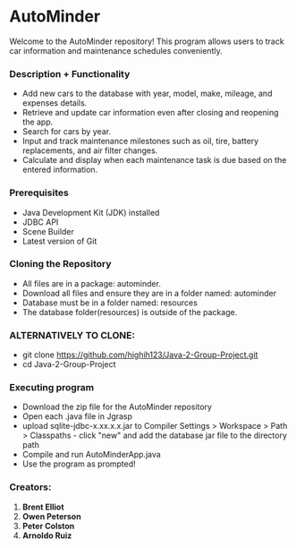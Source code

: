 # **AutoMinder**
Welcome to the AutoMinder repository! This program allows users to track car information and maintenance schedules conveniently.

### Description + Functionality
- Add new cars to the database with year, model, make, mileage, and expenses details.
- Retrieve and update car information even after closing and reopening the app.
- Search for cars by year.
- Input and track maintenance milestones such as oil, tire, battery replacements, and air filter changes.
- Calculate and display when each maintenance task is due based on the entered information.
### Prerequisites
- Java Development Kit (JDK) installed
- JDBC API
- Scene Builder
- Latest version of Git
### Cloning the Repository
- All files are in a package: autominder.
- Download all files and ensure they are in a folder named: autominder
- Database must be in a folder named: resources
- The database folder(resources) is outside of the package.
### ALTERNATIVELY TO CLONE:
- git clone https://github.com/highih123/Java-2-Group-Project.git
- cd Java-2-Group-Project
### Executing program
- Download the zip file for the AutoMinder repository
- Open each .java file in Jgrasp
- upload sqlite-jdbc-x.xx.x.x.jar to Compiler Settings > Workspace > Path > Classpaths - click "new" and add the database jar file to the directory path
- Compile and run AutoMinderApp.java
- Use the program as prompted!
### Creators:
1. **Brent Elliot**
2. **Owen Peterson**
3. **Peter Colston**
4. **Arnoldo Ruiz**
